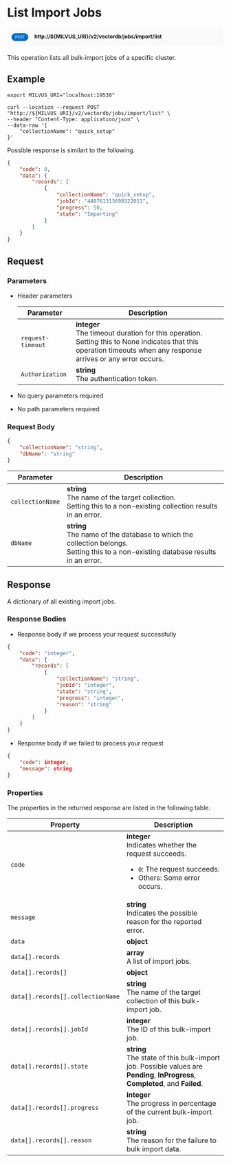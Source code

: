 # List Import Jobs

<div style="background: #f9f9f9; padding: 10px; border-radius: 5px; margin-bottom: 20px;">
    <div style="display: inline-block; background: #026aca; font-size: 0.6em; border-radius: 10px; color: #ffffff; padding: 0.3em 1em; line-height: 1.5em;">
        <span>POST</span>
    </div>
    <div style="display: inline-block; font-size: 0.85em; font-weight: 700; margin-left: 10px;">
        <span>http://${MILVUS_URI}/v2/vectordb/jobs/import/list</span>
    </div>
</div>

This operation lists all bulk-import jobs of a specific cluster.

## Example
```shell
export MILVUS_URI="localhost:19530"

curl --location --request POST "http://${MILVUS_URI}/v2/vectordb/jobs/import/list" \
--header "Content-Type: application/json" \
--data-raw '{
    "collectionName": "quick_setup"
}'
```
Possible response is similart to the following.
```json
{
    "code": 0,
    "data": {
        "records": [
            {
                "collectionName": "quick_setup",
                "jobId": "448761313698322011",
                "progress": 50,
                "state": "Importing"
            }
        ]
    }
}
```

## Request

### Parameters

- Header parameters

    | Parameter        | Description                                                                               |
    |------------------|-------------------------------------------------------------------------------------------|
    | `request-timeout`  | **integer**<br/>The timeout duration for this operation.<br/>Setting this to None indicates that this operation timeouts when any response arrives or any error occurs.|
    | `Authorization`  | **string**<br/>The authentication token.|

- No query parameters required

- No path parameters required

### Request Body

```json
{
    "collectionName": "string",
    "dbName": "string"
}
```

| Parameter        | Description                                                                               |
|------------------|-------------------------------------------------------------------------------------------|
| `collectionName`  | __string__<br/>The name of the target collection.<br/>Setting this to a non-existing collection results in an error.  |
| `dbName`  | __string__<br/>The name of the database to which the collection belongs.<br/>Setting this to a non-existing database results in an error.  |

## Response

A dictionary of all existing import jobs.

### Response Bodies

- Response body if we process your request successfully

```json
{
    "code": "integer",
    "data": {
        "records": [
            {
                "collectionName": "string",
                "jobId": "integer",
                "state": "string",
                "progress": "integer",
                "reason": "string"
            }
        ]
    }
}
```

- Response body if we failed to process your request

```json
{
    "code": integer,
    "message": string
}
```

### Properties

The properties in the returned response are listed in the following table.

| Property | Description                                                                                                                                 |
|----------|---------------------------------------------------------------------------------------------------------------------------------------------|
| `code`   | __integer__<br/>Indicates whether the request succeeds.<br/><ul><li>`0`: The request succeeds.</li><li>Others: Some error occurs.</li></ul> |
| `message`  | __string__<br/>Indicates the possible reason for the reported error. |
| `data` | __object__<br/> |
| `data[].records` | __array__<br/>A list of import jobs. |
| `data[].records[]` | __object__<br/> |
| `data[].records[].collectionName`  | __string__<br/>The name of the target collection of this bulk-import job.  |
| `data[].records[].jobId`  | __integer__<br/>The ID of this bulk-import job.  |
| `data[].records[].state`  | __string__<br/>The state of this bulk-import job. Possible values are __Pending__, __InProgress__, __Completed__, and __Failed__.  |
| `data[].records[].progress`  | __integer__<br/>The progress in percentage of the current bulk-import job.  |
| `data[].records[].reason`  | __string__<br/>The reason for the failure to bulk import data.  |
